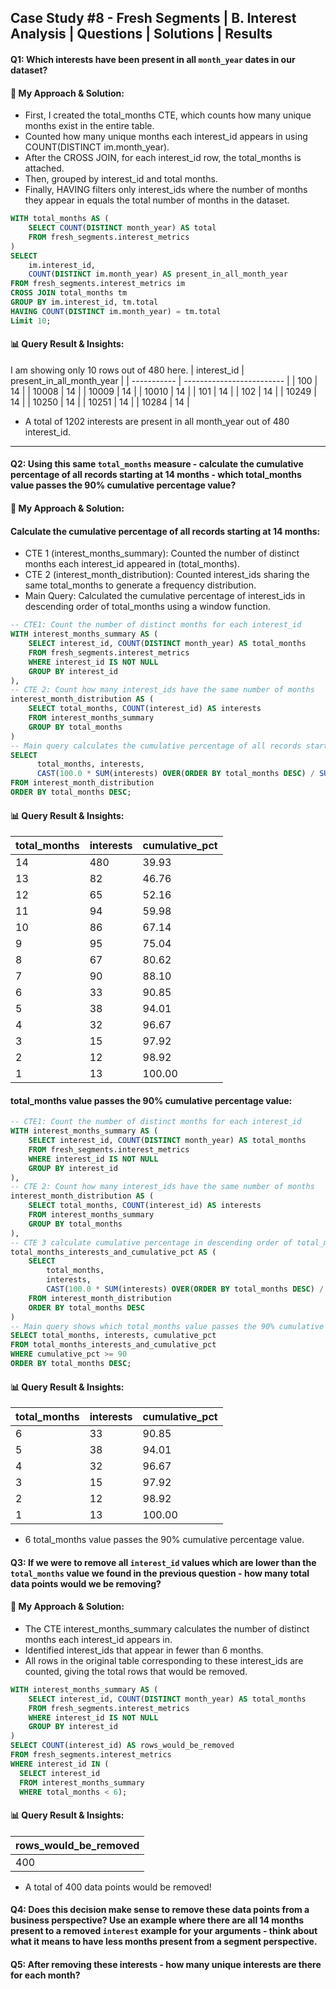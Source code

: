 ## Case Study #8 - Fresh Segments | B. Interest Analysis | Questions | Solutions | Results

#### Q1: Which interests have been present in all `month_year` dates in our dataset?
#### 🧠 My Approach & Solution:
- First, I created the total_months CTE, which counts how many unique months exist in the entire table.
- Counted how many unique months each interest_id appears in using COUNT(DISTINCT im.month_year).
- After the CROSS JOIN, for each interest_id row, the total_months is attached.
- Then, grouped by interest_id and total months.
- Finally, HAVING filters only interest_ids where the number of months they appear in equals the total number of months in the dataset.
  
````sql
WITH total_months AS (
    SELECT COUNT(DISTINCT month_year) AS total
    FROM fresh_segments.interest_metrics
)
SELECT 
    im.interest_id,
    COUNT(DISTINCT im.month_year) AS present_in_all_month_year
FROM fresh_segments.interest_metrics im
CROSS JOIN total_months tm
GROUP BY im.interest_id, tm.total
HAVING COUNT(DISTINCT im.month_year) = tm.total
Limit 10;
  ````

#### 📊 Query Result & Insights:
I am showing only 10 rows out of 480 here.
| interest_id | present_in_all_month_year |
| ----------- | ------------------------- |
| 100         | 14                        |
| 10008       | 14                        |
| 10009       | 14                        |
| 10010       | 14                        |
| 101         | 14                        |
| 102         | 14                        |
| 10249       | 14                        |
| 10250       | 14                        |
| 10251       | 14                        |
| 10284       | 14                        |

- A total of 1202 interests are present in all month_year out of 480 interest_id.

---
#### Q2: Using this same `total_months` measure - calculate the cumulative percentage of all records starting at 14 months - which total_months value passes the 90% cumulative percentage value?
#### 🧠 My Approach & Solution:
#### Calculate the cumulative percentage of all records starting at 14 months:
- CTE 1 (interest_months_summary): Counted the number of distinct months each interest_id appeared in (total_months).
- CTE 2 (interest_month_distribution): Counted interest_ids sharing the same total_months to generate a frequency distribution.
- Main Query: Calculated the cumulative percentage of interest_ids in descending order of total_months using a window function.

````sql
-- CTE1: Count the number of distinct months for each interest_id
WITH interest_months_summary AS (
    SELECT interest_id, COUNT(DISTINCT month_year) AS total_months
    FROM fresh_segments.interest_metrics
    WHERE interest_id IS NOT NULL
    GROUP BY interest_id
),
-- CTE 2: Count how many interest_ids have the same number of months
interest_month_distribution AS (
    SELECT total_months, COUNT(interest_id) AS interests
    FROM interest_months_summary
    GROUP BY total_months
)
-- Main query calculates the cumulative percentage of all records starting at 14 months.
SELECT
      total_months, interests,
      CAST(100.0 * SUM(interests) OVER(ORDER BY total_months DESC) / SUM(interests) OVER() AS decimal(10, 2)) AS cumulative_pct
FROM interest_month_distribution
ORDER BY total_months DESC;
  ````

#### 📊 Query Result & Insights:
| total_months | interests | cumulative_pct |
| ------------ | --------- | -------------- |
| 14           | 480       | 39.93          |
| 13           | 82        | 46.76          |
| 12           | 65        | 52.16          |
| 11           | 94        | 59.98          |
| 10           | 86        | 67.14          |
| 9            | 95        | 75.04          |
| 8            | 67        | 80.62          |
| 7            | 90        | 88.10          |
| 6            | 33        | 90.85          |
| 5            | 38        | 94.01          |
| 4            | 32        | 96.67          |
| 3            | 15        | 97.92          |
| 2            | 12        | 98.92          |
| 1            | 13        | 100.00         |

#### total_months value passes the 90% cumulative percentage value:
````sql
-- CTE1: Count the number of distinct months for each interest_id
WITH interest_months_summary AS (
    SELECT interest_id, COUNT(DISTINCT month_year) AS total_months
    FROM fresh_segments.interest_metrics
    WHERE interest_id IS NOT NULL
    GROUP BY interest_id
),
-- CTE 2: Count how many interest_ids have the same number of months
interest_month_distribution AS (
    SELECT total_months, COUNT(interest_id) AS interests
    FROM interest_months_summary
    GROUP BY total_months
),
-- CTE 3 calculate cumulative percentage in descending order of total_months.
total_months_interests_and_cumulative_pct AS (
    SELECT 
        total_months,
        interests,
        CAST(100.0 * SUM(interests) OVER(ORDER BY total_months DESC) / SUM(interests) OVER() AS decimal(10, 2)) AS cumulative_pct
    FROM interest_month_distribution
    ORDER BY total_months DESC
)
-- Main query shows which total_months value passes the 90% cumulative percentage value?
SELECT total_months, interests, cumulative_pct
FROM total_months_interests_and_cumulative_pct
WHERE cumulative_pct >= 90
ORDER BY total_months DESC;
  ````

#### 📊 Query Result & Insights:
| total_months | interests | cumulative_pct |
| ------------ | --------- | -------------- |
| 6            | 33        | 90.85          |
| 5            | 38        | 94.01          |
| 4            | 32        | 96.67          |
| 3            | 15        | 97.92          |
| 2            | 12        | 98.92          |
| 1            | 13        | 100.00         |

- 6 total_months value passes the 90% cumulative percentage value.
  
#### Q3: If we were to remove all `interest_id` values which are lower than the `total_months` value we found in the previous question - how many total data points would we be removing?
#### 🧠 My Approach & Solution:
- The CTE interest_months_summary calculates the number of distinct months each interest_id appears in.
- Identified interest_ids that appear in fewer than 6 months.
- All rows in the original table corresponding to these interest_ids are counted, giving the total rows that would be removed.

````sql
WITH interest_months_summary AS (
    SELECT interest_id, COUNT(DISTINCT month_year) AS total_months
    FROM fresh_segments.interest_metrics
    WHERE interest_id IS NOT NULL
    GROUP BY interest_id
)
SELECT COUNT(interest_id) AS rows_would_be_removed
FROM fresh_segments.interest_metrics
WHERE interest_id IN (
  SELECT interest_id 
  FROM interest_months_summary
  WHERE total_months < 6);
  ````

#### 📊 Query Result & Insights:
| rows_would_be_removed |
| --------------------- |
| 400                   |

- A total of 400 data points would be removed!

#### Q4: Does this decision make sense to remove these data points from a business perspective? Use an example where there are all 14 months present to a removed `interest` example for your arguments - think about what it means to have less months present from a segment perspective.
#### Q5: After removing these interests - how many unique interests are there for each month?
